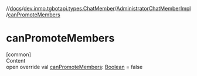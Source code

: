 //[docs](../../../index.md)/[dev.inmo.tgbotapi.types.ChatMember](../index.md)/[AdministratorChatMemberImpl](index.md)/[canPromoteMembers](can-promote-members.md)



# canPromoteMembers  
[common]  
Content  
open override val [canPromoteMembers](can-promote-members.md): [Boolean](https://kotlinlang.org/api/latest/jvm/stdlib/kotlin/-boolean/index.html) = false  



